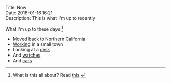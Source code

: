 Title: Now  
Date: 2016-01-16 16:21  
Description: This is what I'm up to recently  

What I'm up to these days:[^1]

* Moved back to Northern California
* [Working][1] in a small town
* Looking at a [desk][2]
* And [watches][3]
* And [cars][4]

[^1]: What is this all about? Read [this][a].

[a]: http://nownownow.com/about "About '/now' pages"

[1]: http://anthonycraigdds.com "My dental website"
[2]: http://www.nextdesks.com "Seemingly best-designed sit/stand desk"
[3]: https://hodinkee.com "HODINKEE"
[4]: http://www.ebay.com/sch/i.html?Transmission=Manual&Drive%2520Type=%2521%7CRWD&_sacat=6001&_nkw=porsche+911+-turbo+-speedster+-%22carrera+4%22+-%22rs+america%22+-targa&_dcat=10156&Model%2520Year=1990%7C1991%7C1992%7C1993%7C1994&Body%2520Type=%2521%7CCoupe&Vehicle%2520Title=Clear&_dmpt=US_Cars_Trucks&_sop=3 "eBay search for my dream 911"